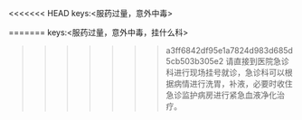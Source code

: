 <<<<<<< HEAD
keys:<服药过量，意外中毒>

=======
keys:<服药过量，意外中毒，挂什么科>

>>>>>>> a3ff6842df95e1a7824d983d685d5cb503b305e2
请直接到医院急诊科进行现场挂号就诊，急诊科可以根据病情进行洗胃，补液，必要时收住急诊监护病房进行紧急血液净化治疗。